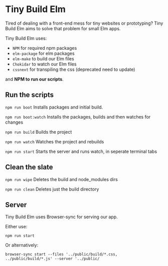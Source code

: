 # Tiny Build Elm

Tired of dealing with a front-end mess for tiny websites or prototyping? Tiny Build Elm aims to solve that problem for small Elm apps.

Tiny Build Elm uses:

- `NPM` for required npm packages
- `elm-package` for elm packages
- `elm-make` to build our Elm files
- `Chokidar` to watch our Elm files
- `cssnext` for transpiling the css (deprecated need to update)

and __NPM to run our scripts__.


## Run the scripts

```npm run boot``` Installs packages and initial build.

```npm run boot:watch``` Installs the packages, builds and then watches for changes

```npm run build``` Builds the project

```npm run watch``` Watches the project and rebuilds

```npm run start``` Starts the server and runs watch, in seperate terminal tabs

## Clean the slate

```npm run wipe``` Deletes the build and node_modules dirs

```npm run clean``` Deletes just the build directory

## Server

Tiny Build Elm uses Browser-sync for serving our app.

Either use:

`npm run start`

Or alternatively:

`browser-sync start --files '../public/build/*.css, ../public/build/*.js' --server '../public/`
